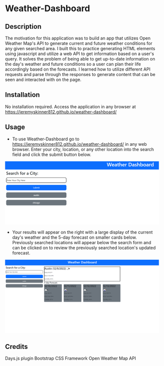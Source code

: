 # Weather-Dashboard

## Description

The motivation for this application was to build an app that utilizes Open Weather Map's API to generate current and future weather conditions for any given searched area. I built this to practice generating HTML elements using javascript and utilize a web API to get information based on a user's query. It solves the problem of being able to get up-to-date information on the day's weather and future conditions so a user can plan their life accordingly based on the forecasts. I learned how to utilize different API requests and parse through the responses to generate content that can be seen and interacted with on the page.


## Installation

No installation required. Access the application in any browser at https://jeremyskinner812.github.io/weather-dashboard/

## Usage

- To use Weather-Dashboard go to https://jeremyskinner812.github.io/weather-dashboard/ in any web browser. Enter your city, location, or any other location into the search field and click the submit button below. 

![Search Input](./assets/images/search-input.png)

- Your results will appear on the right with a large display of the current day's weather and the 5-day forecast on smaller cards below. Previously searched locations will appear below the search form and can be clicked on to review the previously searched location's updated forecast.

![Search Result](./assets/images/search-results.png)


## Credits

Days.js plugin
Bootstrap CSS Framework
Open Weather Map API

